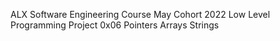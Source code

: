 ALX Software Engineering Course
May Cohort 2022
Low Level Programming
Project 0x06 Pointers Arrays Strings